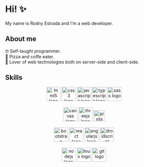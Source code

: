 # Hi! ✨
My name is Rodny Estrada and I'm a web developer.


## About me

🤓 Self-taught programmer. \
🍕 Pizza and coffe eater. \
🤖 Lover of web technologies both on server-side and client-side.



## Skills

<div align="center">
  <img src="https://cdn.jsdelivr.net/gh/devicons/devicon/icons/html5/html5-plain.svg" height="45" alt="html5 logo"  />
  <img src="https://cdn.jsdelivr.net/gh/devicons/devicon/icons/css3/css3-plain.svg" height="45" alt="css3 logo"  />
  <img src="https://cdn.jsdelivr.net/gh/devicons/devicon/icons/javascript/javascript-original.svg" height="45" alt="javascript logo"  />
  <img src="https://cdn.jsdelivr.net/gh/devicons/devicon/icons/typescript/typescript-original.svg" height="45" alt="typescript logo"  />
  <img src="https://cdn.jsdelivr.net/gh/devicons/devicon/icons/sass/sass-original.svg" height="45" alt="sass logo"  />
  
  <br/>
  <br/>
  
  <img src="https://upload.wikimedia.org/wikipedia/commons/1/1f/Html5_canvas_logo.png" height="45" alt="canvas logo"  />
  <img src="https://cdn.jsdelivr.net/gh/devicons/devicon/icons/threejs/threejs-original.svg" height="45" alt="threejs logo"  />
  <img src="https://pixijs.com/images/logo.svg" height="35" alt="pixijs logo"  />
  
  <br/>
  <br/>
  
  <img src="https://cdn.jsdelivr.net/gh/devicons/devicon/icons/bootstrap/bootstrap-original.svg" height="45" alt="bootstrap logo"  />
  <img src="https://cdn.jsdelivr.net/gh/devicons/devicon/icons/react/react-original.svg" height="45" alt="react logo"  />
  <img src="https://cdn.jsdelivr.net/gh/devicons/devicon/icons/angularjs/angularjs-plain.svg" height="45" alt="angularjs logo"  />
  <img src="https://droidscript.org/wp-content/uploads/2020/08/cropped-unnamed.png" height="45" alt="droidscript logo"  />
  
  <br/>
  <br/>
  
  <img src="https://cdn.jsdelivr.net/gh/devicons/devicon/icons/nodejs/nodejs-original.svg" height="45" alt="nodejs logo"  />
  <img src="https://cdn.jsdelivr.net/gh/devicons/devicon/icons/linux/linux-original.svg" height="45" alt="linux logo"  />
  <img src="https://cdn.jsdelivr.net/gh/devicons/devicon/icons/git/git-original.svg" height="45" alt="git logo"  />
</div>
